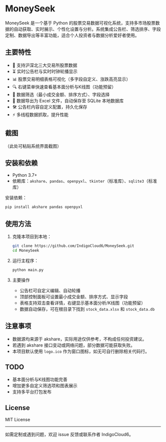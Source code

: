 # MoneySeek

MoneySeek 是一个基于 Python 的股票交易数据可视化系统，支持多市场股票数据的自动获取、实时展示、个性化设置与分析。系统集成公告栏、筛选排序、字段定制、数据导出等丰富功能，适合个人投资者与数据分析爱好者使用。

## 主要特性

- 🏦 支持沪深北三大交易所股票数据
- ⏳ 实时公告栏与实时时钟轮播显示
- 📊 股票交易明细表格可视化（多字段自定义、涨跌高亮显示）
- 🔍 右键菜单快速查看基本面分析与K线图（功能预留）
- 🔗 数据筛选（最小成交金额、排序方式）、字段选择
- 💾 数据导出为 Excel 文件，自动保存至 SQLite 本地数据库
- 🛠️ 公告栏内容自定义配置，持久化保存
- ⚡ 多线程数据抓取，提升性能

## 截图

（此处可粘贴系统界面截图）

## 安装和依赖

- Python 3.7+
- 依赖库：`akshare`、`pandas`、`openpyxl`、`tkinter`（标准库）、`sqlite3`（标准库）

安装依赖：
```bash
pip install akshare pandas openpyxl
```

## 使用方法

1. 克隆本项目到本地：
    ```bash
    git clone https://github.com/IndigoCloud6/MoneySeek.git
    cd MoneySeek
    ```

2. 运行主程序：
    ```bash
    python main.py
    ```

3. 主要操作
    - 公告栏可自定义编辑、自动轮播
    - 顶部控制面板可设置最小成交金额、排序方式、显示字段
    - 表格支持双击查看详情，右键显示基本面分析/K线图（功能预留）
    - 数据自动保存，可在根目录下找到 `stock_data.xlsx` 和 `stock_data.db`

## 注意事项

- 数据源均来源于 akshare，实际用途仅供参考，不构成任何投资建议。
- 若遇到 akshare 接口变动或网络问题，部分数据可能获取失败。
- 本项目默认使用 `logo.ico` 作为窗口图标，如无可自行删除相关代码行。

## TODO

- 基本面分析与K线图功能完善
- 增加更多自定义筛选项和图表展示
- 支持多平台打包发布

## License

MIT License

---

如需定制或遇到问题，欢迎 issue 反馈或联系作者 IndigoCloud6。
